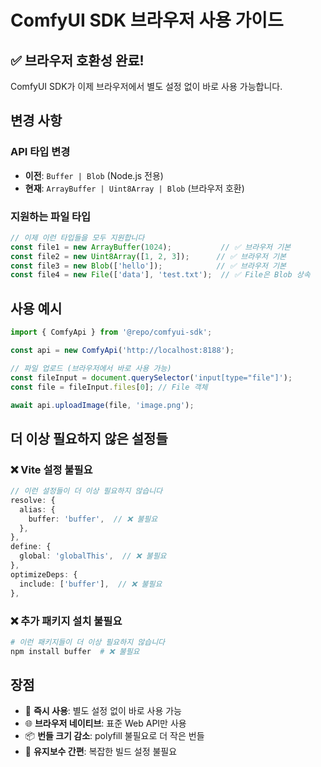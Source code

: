 # ComfyUI SDK 브라우저 사용 가이드

## ✅ 브라우저 호환성 완료!

ComfyUI SDK가 이제 브라우저에서 별도 설정 없이 바로 사용 가능합니다.

## 변경 사항

### API 타입 변경
- **이전**: `Buffer | Blob` (Node.js 전용)
- **현재**: `ArrayBuffer | Uint8Array | Blob` (브라우저 호환)

### 지원하는 파일 타입
```typescript
// 이제 이런 타입들을 모두 지원합니다
const file1 = new ArrayBuffer(1024);           // ✅ 브라우저 기본
const file2 = new Uint8Array([1, 2, 3]);      // ✅ 브라우저 기본  
const file3 = new Blob(['hello']);            // ✅ 브라우저 기본
const file4 = new File(['data'], 'test.txt');  // ✅ File은 Blob 상속
```

## 사용 예시

```typescript
import { ComfyApi } from '@repo/comfyui-sdk';

const api = new ComfyApi('http://localhost:8188');

// 파일 업로드 (브라우저에서 바로 사용 가능)
const fileInput = document.querySelector('input[type="file"]');
const file = fileInput.files[0]; // File 객체

await api.uploadImage(file, 'image.png');
```

## 더 이상 필요하지 않은 설정들

### ❌ Vite 설정 불필요
```typescript
// 이런 설정들이 더 이상 필요하지 않습니다
resolve: {
  alias: {
    buffer: 'buffer',  // ❌ 불필요
  },
},
define: {
  global: 'globalThis',  // ❌ 불필요
},
optimizeDeps: {
  include: ['buffer'],  // ❌ 불필요
},
```

### ❌ 추가 패키지 설치 불필요
```bash
# 이런 패키지들이 더 이상 필요하지 않습니다
npm install buffer  # ❌ 불필요
```

## 장점
- 🚀 **즉시 사용**: 별도 설정 없이 바로 사용 가능
- 🌐 **브라우저 네이티브**: 표준 Web API만 사용
- 📦 **번들 크기 감소**: polyfill 불필요로 더 작은 번들
- 🔧 **유지보수 간편**: 복잡한 빌드 설정 불필요
